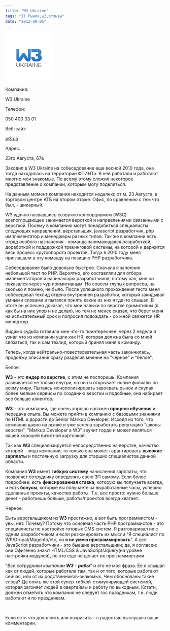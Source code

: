 ```yaml
---
title: "W3 Ukraine"
tags: "IT Рынок,w3,отзывы"
date: "2012-08-05"
---
```


![](images/w31.png "w3")

Компания:

W3 Ukraine

Телефон:

050 400 33 01

Веб-сайт:

[w3.ua](https://w3.ua/)

Адрес:

23го Августа, 67а

Заходил в W3 Ukraine на собеседование еще весной 2010 года, она тогда находилась на территории ФТИНТа. В ней работали и работают многие мои знакомые. По всему этому сложил некоторое представление о компании, которым могу поделиться.

На данным момент компания находится недалеко от м. 23 Августа, в торговом центре АТБ на втором этаже. Офис, по сравнению с тем что был, - шикарный.

W3 удачно назвавшись созвучно консорциумом (W3C) всепоглощающее занимается версткой и направлениями связанными с версткой. Посему в компанию могут понадобиться специалисты следующих направлений: верстальщик, javascript разработчик, php имплементатор и менеджеры разных типов. Так же в компании есть отряд особого назначения - команда занимающаяся разработкой, доработкой и поддержкой трекинговой системы, на которой и держится весь процесс кругооборота проектов. Тогда в 2010 году меня приглашали в эту команду на позицию PHP разработчика.

Собеседование было довольно быстрое. Сначала я заполнил небольшой тест по PHP. Вероятно, его составляли для отбора имлементаторов и начинающих разработчиков, потому как, мне он показался через чур примитивным. Но совсем глупых вопросов, на сколько я помню, не было. После успешного прохождения теста меня собеседовал техлид отдела внутренней разработки, который закидывал умными словами и пытался понять какие из них я где-то слышал. В итоге он успешно доказал, что мои навыки по верстке примитивны (я как бы на них упор и не делал), но тем не менее сказал, что берет меня на испытательный срок и попросил подождать - со мной свяжется HR менеджер.

Видимо судьба готовила мне что-то поинтереснее: через 2 недели я узнал что из компании ушли как HR, которая должна была со мной связаться, так и сам техлид, который принял меня в команду.

Теперь, когда нейтрально-повествовательная часть закончилась, продолжу описание сразу разделив мнение на "черное" и "белое".

Белое:

**W3** - это **лидер по верстке**, с этим не поспоришь. Компания развивается не только внутри, но она и открывает новые филиалы по всему миру. Пытаясь монополизировать завоевать рынок и скупая более мелкие сервисы по созданию верстки и подобные, она набирает все больше клиентов.

**W3** - это компания, где очень хорошо налажен **процесс обучения** и передача опыта. Вы можете прийти в компанию с базовыми знаниями по HTML и дорасти до Senior Markup Developer. Исходя из того, что компания давно на рынке и уже успела заработать репутацию "школы верстки", "Markup Developer в W3" звучит гордо и может являться вашей хорошей визитной карточкой.

Так как **W3** специализируется непосредственно на верстке, качество которой - лицо компании, то только она может гарантировать **высокие зарплаты** и постоянную загрузку для старших специалистов данной области.

Компания **W3** имеет **гибкую систему** начисления зарплаты, что позволяет сотруднику определять свою ЗП самому. Если более подробнее: есть **фиксированная ставка**, которую вы получаете всегда, и есть **бонусы**, которые вы получаете за выработанные часы, успешно сделанные проекты, качество работы. Т.е. все просто: нужно больше денег - работаешь больше, работы/проектов всегда хватает.

Черное:

Быть верстальщиком из **W3** престижно, а вот быть программистом - увы, нет. Почему? Потому что основная часть PHP программистов - это специалисты по настройке готовых CMS систем. Я разговаривал не с одним разработчиком и если резюмировать их мысли "Я специалист по WP/Drupal/Magento/etc, но **я не умею программировать**". А все JavaScript разработчики - это бывшие верстальщики; да, я согласен: они Офигенно знают HTML/CSS & JavaScript/Jquery(на уровне настройки модулей), но это еще не делает их программистами.

"_Все сотрудники компании **W3** - **рабы**_" и это не моя фраза. Ее я слышал как от людей, которые работали там, так и от того, которые работают сейчас, или от их родственников-знакомых. Чем обоснованы такие слова? Да опять же этой супер-гибкой-стимулирующей системой, которая загоняет людей в овертаймы и работу по выходным. Кстати, должен отметить что компания не следует гос праздникам, т.е. люди работают и по праздникам.

 

Если есть что дополнить или возразить - с радостью выслушаю ваши комментарии.
